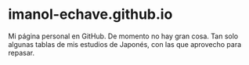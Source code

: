 # imanol-echave.github.io
Mi página personal en GitHub. De momento no hay gran cosa. Tan solo algunas tablas de mis estudios de Japonés, con las que aprovecho para repasar.
